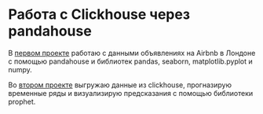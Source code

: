 # Работа с Clickhouse через pandahouse

В [первом проекте](https://github.com/belladzhu/sql-python/tree/main/pandahouse_sql) работаю с данными объявлениях на Airbnb в Лондоне с помощью pandahouse и библиотек pandas, seaborn, matplotlib.pyplot и numpy. 

Во [втором проекте](https://github.com/belladzhu/sql-python/tree/main/sql-prophet) выгружаю данные из clickhouse, прогназирую временные ряды и визуализирую предсказания с помощью библиотеки prophet. 
